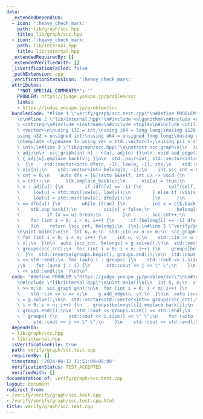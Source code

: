 ```yaml
---
data:
  _extendedDependsOn:
  - icon: ':heavy_check_mark:'
    path: lib/graph/scc.hpp
    title: lib/graph/scc.hpp
  - icon: ':heavy_check_mark:'
    path: lib/internal.hpp
    title: lib/internal.hpp
  _extendedRequiredBy: []
  _extendedVerifiedWith: []
  _isVerificationFailed: false
  _pathExtension: cpp
  _verificationStatusIcon: ':heavy_check_mark:'
  attributes:
    '*NOT_SPECIAL_COMMENTS*': ''
    PROBLEM: https://judge.yosupo.jp/problem/scc
    links:
    - https://judge.yosupo.jp/problem/scc
  bundledCode: "#line 1 \"verify/graph/scc.test.cpp\"\n#define PROBLEM \"https://judge.yosupo.jp/problem/scc\"\
    \n\n#line 2 \"lib/internal.hpp\"\n#include <algorithm>\n#include <cmath>\n#include\
    \ <cstring>\n#include <iostream>\n#include <tuple>\n#include <utility>\n#include\
    \ <vector>\n\nusing i32 = int;\nusing i64 = long long;\nusing i128 = __int128_t;\n\
    using u32 = unsigned int;\nusing u64 = unsigned long long;\nusing u128 = __uint128_t;\n\
    \ntemplate <typename T> using vec = std::vector<T>;\nusing pii = std::pair<int,\
    \ int>;\n#line 3 \"lib/graph/scc.hpp\"\n\nstruct scc_graph\n{\n  int n;\n  std::vector<std::vector<int>>\
    \ adj;\n\n  scc_graph(int n) : n(n), adj(n) {}\n\n  void add_edge(int u, int v)\
    \ { adj[u].emplace_back(v); }\n\n  std::pair<int, std::vector<int>> solve()\n\
    \  {\n    std::vector<int> dfn(n, -1), low(n, -1), stk;\n    std::vector<bool>\
    \ vis(n);\n    std::vector<int> belong(n, -1);\n    int scc_cnt = 0;\n    int\
    \ cnt = 0;\n    auto dfs = [&](auto &&self, int u) -> void {\n      dfn[u] = low[u]\
    \ = cnt++;\n      stk.emplace_back(u);\n      vis[u] = true;\n      for (auto\
    \ v : adj[u]) {\n        if (dfn[v] == -1) {\n          self(self, v);\n     \
    \     low[u] = std::min(low[u], low[v]);\n        } else if (vis[v]) {\n     \
    \     low[u] = std::min(low[u], dfn[v]);\n        }\n      }\n      if (low[u]\
    \ == dfn[u]) {\n        while (true) {\n          int x = stk.back();\n      \
    \    stk.pop_back();\n          vis[x] = false;\n          belong[x] = scc_cnt;\n\
    \          if (x == u) break;\n        }\n        scc_cnt++;\n      }\n    };\n\
    \    for (int i = 0; i < n; i++) {\n      if (belong[i] == -1) dfs(dfs, i);\n\
    \    }\n    return {scc_cnt, belong};\n  }\n};\n#line 5 \"verify/graph/scc.test.cpp\"\
    \n\nint main()\n{\n  int n, m;\n  std::cin >> n >> m;\n  scc_graph g(n);\n\n \
    \ for (int i = 0; i < m; i++) {\n    int u, v;\n    std::cin >> u >> v;\n    g.add_edge(u,\
    \ v);\n  }\n\n  auto [scc_cnt, belongs] = g.solve();\n\n  std::vector<std::vector<int>>\
    \ groups(scc_cnt);\n  for (int i = 0; i < n; i++) {\n    groups[belongs[i]].emplace_back(i);\n\
    \  }\n  std::reverse(groups.begin(), groups.end());\n\n  std::cout << groups.size()\
    \ << std::endl;\n  for (auto i : groups) {\n    std::cout << i.size() << \" \"\
    ;\n    for (auto j : i) {\n      std::cout << j << \" \";\n    }\n    std::cout\
    \ << std::endl;\n  }\n}\n"
  code: "#define PROBLEM \"https://judge.yosupo.jp/problem/scc\"\n\n#include \"lib/graph/scc.hpp\"\
    \n#include \"lib/internal.hpp\"\n\nint main()\n{\n  int n, m;\n  std::cin >> n\
    \ >> m;\n  scc_graph g(n);\n\n  for (int i = 0; i < m; i++) {\n    int u, v;\n\
    \    std::cin >> u >> v;\n    g.add_edge(u, v);\n  }\n\n  auto [scc_cnt, belongs]\
    \ = g.solve();\n\n  std::vector<std::vector<int>> groups(scc_cnt);\n  for (int\
    \ i = 0; i < n; i++) {\n    groups[belongs[i]].emplace_back(i);\n  }\n  std::reverse(groups.begin(),\
    \ groups.end());\n\n  std::cout << groups.size() << std::endl;\n  for (auto i\
    \ : groups) {\n    std::cout << i.size() << \" \";\n    for (auto j : i) {\n \
    \     std::cout << j << \" \";\n    }\n    std::cout << std::endl;\n  }\n}\n"
  dependsOn:
  - lib/graph/scc.hpp
  - lib/internal.hpp
  isVerificationFile: true
  path: verify/graph/scc.test.cpp
  requiredBy: []
  timestamp: '2024-06-12 11:51:09+08:00'
  verificationStatus: TEST_ACCEPTED
  verifiedWith: []
documentation_of: verify/graph/scc.test.cpp
layout: document
redirect_from:
- /verify/verify/graph/scc.test.cpp
- /verify/verify/graph/scc.test.cpp.html
title: verify/graph/scc.test.cpp
---
```

